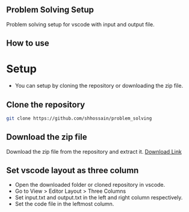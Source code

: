 ## Problem Solving Setup
Problem solving setup for vscode with input and output file.

## How to use

# Setup

- You can setup by cloning the repository or downloading the zip file.

## Clone the repository

```bash
git clone https://github.com/shhossain/problem_solving
```

## Download the zip file

Download the zip file from the repository and extract it. [Download Link](https://github.com/shhossain/problem_solving/archive/refs/heads/main.zip)

## Set vscode layout as three column

- Open the downloaded folder or cloned repository in vscode.
- Go to View > Editor Layout > Three Columns
- Set input.txt and output.txt in the left and right column respectively.
- Set the code file in the leftmost column.
